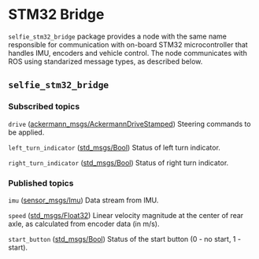 # STM32 Bridge

`selfie_stm32_bridge` package provides a node with the same name responsible for communication with on-board STM32 microcontroller that handles IMU, encoders and vehicle control. The node communicates with ROS using standarized message types, as described below.

## `selfie_stm32_bridge`

### Subscribed topics

`drive` ([ackermann_msgs/AckermannDriveStamped](http://docs.ros.org/api/ackermann_msgs/html/msg/AckermannDriveStamped.html))
Steering commands to be applied.

`left_turn_indicator` ([std_msgs/Bool](http://docs.ros.org/api/std_msgs/html/msg/Bool.html))
Status of left turn indicator.

`right_turn_indicator` ([std_msgs/Bool](http://docs.ros.org/api/std_msgs/html/msg/Bool.html))
Status of right turn indicator.

### Published topics

`imu` ([sensor_msgs/Imu](http://docs.ros.org/melodic/api/sensor_msgs/html/msg/Imu.html))
Data stream from IMU.

`speed` ([std_msgs/Float32](http://docs.ros.org/api/std_msgs/html/msg/Float32.html))
Linear velocity magnitude at the center of rear axle, as calculated from encoder data (in m/s).

`start_button` ([std_msgs/Bool](http://docs.ros.org/api/std_msgs/html/msg/Bool.html))
Status of the start button (0 - no start, 1 - start).